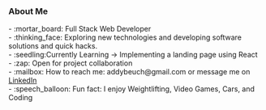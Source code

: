 <h3> About Me </h3>
- :mortar_board: Full Stack Web Developer <br />
- :thinking_face: Exploring new technologies and developing software solutions and quick hacks. <br />
- :seedling:Currently Learning → Implementing a landing page using React <br />
- :zap: Open for project collaboration <br />
- :mailbox: How to reach me: addybeuch@gmail.com or message me on <a href="https://www.linkedin.com/in/adam-beuchert/">LinkedIn</a> <br />
- :speech_balloon: Fun fact: I enjoy Weightlifting, Video Games, Cars, and Coding

